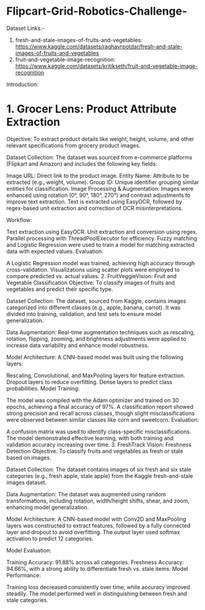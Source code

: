 # Flipcart-Grid-Robotics-Challenge-


Dataset Links:- 
1. fresh-and-stale-images-of-fruits-and-vegetables: https://www.kaggle.com/datasets/raghavrpotdar/fresh-and-stale-images-of-fruits-and-vegetables
2. fruit-and-vegetable-image-recognition: https://www.kaggle.com/datasets/kritikseth/fruit-and-vegetable-image-recognition



Introduction:

# **1. Grocer Lens:** Product Attribute Extraction
Objective: To extract product details like weight, height, volume, and other relevant specifications from grocery product images.

Dataset Collection: The dataset was sourced from e-commerce platforms (Flipkart and Amazon) and includes the following key fields:

Image URL: Direct link to the product image.
Entity Name: Attribute to be extracted (e.g., weight, volume).
Group ID: Unique identifier grouping similar entities for classification.
Image Processing & Augmentation: Images were enhanced using rotation (0°, 90°, 180°, 270°) and contrast adjustments to improve text extraction. Text is extracted using EasyOCR, followed by regex-based unit extraction and correction of OCR misinterpretations.

Workflow:

Text extraction using EasyOCR.
Unit extraction and conversion using regex.
Parallel processing with ThreadPoolExecutor for efficiency.
Fuzzy matching and Logistic Regression were used to train a model for matching extracted data with expected values.
Evaluation:

A Logistic Regression model was trained, achieving high accuracy through cross-validation.
Visualizations using scatter plots were employed to compare predicted vs. actual values.
2. FruitVeggieVision: Fruit and Vegetable Classification
Objective: To classify images of fruits and vegetables and predict their specific type.

Dataset Collection: The dataset, sourced from Kaggle, contains images categorized into different classes (e.g., apple, banana, carrot). It was divided into training, validation, and test sets to ensure model generalization.

Data Augmentation: Real-time augmentation techniques such as rescaling, rotation, flipping, zooming, and brightness adjustments were applied to increase data variability and enhance model robustness.

Model Architecture: A CNN-based model was built using the following layers:

Rescaling, Convolutional, and MaxPooling layers for feature extraction.
Dropout layers to reduce overfitting.
Dense layers to predict class probabilities.
Model Training:

The model was compiled with the Adam optimizer and trained on 30 epochs, achieving a final accuracy of 97%.
A classification report showed strong precision and recall across classes, though slight misclassifications were observed between similar classes like corn and sweetcorn.
Evaluation:

A confusion matrix was used to identify class-specific misclassifications.
The model demonstrated effective learning, with both training and validation accuracy increasing over time.
3. FreshTrack Vision: Freshness Detection
Objective: To classify fruits and vegetables as fresh or stale based on images.

Dataset Collection: The dataset contains images of six fresh and six stale categories (e.g., fresh apple, stale apple) from the Kaggle fresh-and-stale images dataset.

Data Augmentation: The dataset was augmented using random transformations, including rotation, width/height shifts, shear, and zoom, enhancing model generalization.

Model Architecture: A CNN-based model with Conv2D and MaxPooling layers was constructed to extract features, followed by a fully connected layer and dropout to avoid overfitting. The output layer used softmax activation to predict 12 categories.

Model Evaluation:

Training Accuracy: 91.88% across all categories.
Freshness Accuracy: 94.66%, with a strong ability to differentiate fresh vs. stale items.
Model Performance:

Training loss decreased consistently over time, while accuracy improved steadily.
The model performed well in distinguishing between fresh and stale categories.
